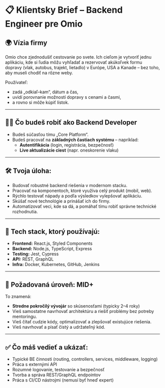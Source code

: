 
<!-- cSpell: disable -->

# 📋 Klientsky Brief – Backend Engineer pre Omio

## 🌍 Vízia firmy

Omio chce zjednodušiť cestovanie po svete. Ich cieľom je vytvoriť jednu aplikáciu, kde si ľudia môžu vyhľadať a rezervovať akúkoľvek formu dopravy (vlak, autobus, trajekt, lietadlo) v Európe, USA a Kanade – bez toho, aby museli chodiť na rôzne weby.

Používateľ:
- zadá „odkiaľ–kam“, dátum a čas,
- uvidí porovnanie možností dopravy s cenami a časmi,
- a rovno si môže kúpiť lístok.

---

## 🧑‍💻 Čo budeš robiť ako Backend Developer

- Budeš súčasťou tímu „Core Platform“.
- Budeš pracovať na **základných častiach systému** – napríklad:
  - **Autentifikácia** (login, registrácia, bezpečnosť)
  - **Live aktualizácie ciest** (napr. oneskorenie vlaku)

---

## 🛠️ Tvoja úloha:

- Budovať robustné backend riešenia v modernom stacku.
- Pracovať na komponentoch, ktoré využíva celý produkt (mobil, web).
- Rýchlo testovať nápady a podľa výsledkov vylepšovať aplikáciu.
- Skúšať nové technológie a prinášať ich do firmy.
- Automatizovať veci, kde sa dá, a pomáhať tímu robiť správne technické rozhodnutia.

---

## 🧱 Tech stack, ktorý používajú:

- **Frontend:** React.js, Styled Components
- **Backend:** Node.js, TypeScript, Express
- **Testing:** Jest, Cypress
- **API:** REST, GraphQL
- **Infra:** Docker, Kubernetes, GitHub, Jenkins

---

## 🧠 Požadovaná úroveň: MID+

To znamená:
- **Stredne pokročilý vývojár** so skúsenosťami (typicky 2–4 roky)
- Vieš samostatne navrhovať architektúru a riešiť problémy bez potreby mentoringu.
- Vieš čítať cudzie kódy, optimalizovať a zlepšovať existujúce riešenia.
- Vieš navrhovať a písať čistý a udržateľný kód.

---

## ✅ Čo máš vedieť a ukázať:
- Typické BE činnosti (routing, controllers, services, middleware, logging)
- Práca s externými API
- Rozumné logovanie, testovanie a bezpečnosť
- Tvorba a správa REST/GraphQL endpointov
- Práca s CI/CD nástrojmi (nemusí byť hneď expert)
